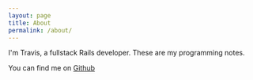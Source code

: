 ```yaml
---
layout: page
title: About
permalink: /about/
---
```


I'm Travis, a fullstack Rails developer. These are my programming notes.

You can find me on [Github](https://github.com/travisdock)
